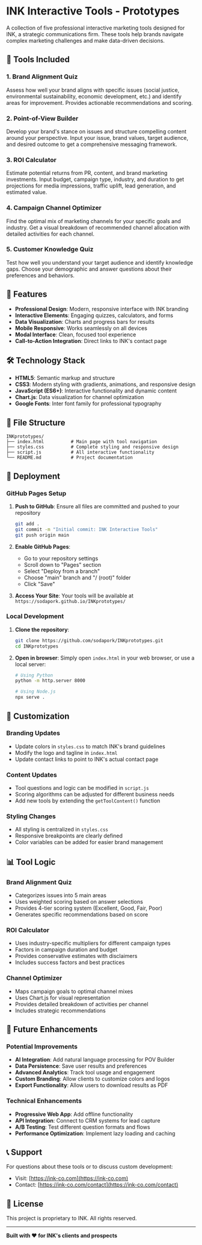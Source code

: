 # INK Interactive Tools - Prototypes

A collection of five professional interactive marketing tools designed for INK, a strategic communications firm. These tools help brands navigate complex marketing challenges and make data-driven decisions.

## 🎯 Tools Included

### 1. Brand Alignment Quiz
Assess how well your brand aligns with specific issues (social justice, environmental sustainability, economic development, etc.) and identify areas for improvement. Provides actionable recommendations and scoring.

### 2. Point-of-View Builder
Develop your brand's stance on issues and structure compelling content around your perspective. Input your issue, brand values, target audience, and desired outcome to get a comprehensive messaging framework.

### 3. ROI Calculator
Estimate potential returns from PR, content, and brand marketing investments. Input budget, campaign type, industry, and duration to get projections for media impressions, traffic uplift, lead generation, and estimated value.

### 4. Campaign Channel Optimizer
Find the optimal mix of marketing channels for your specific goals and industry. Get a visual breakdown of recommended channel allocation with detailed activities for each channel.

### 5. Customer Knowledge Quiz
Test how well you understand your target audience and identify knowledge gaps. Choose your demographic and answer questions about their preferences and behaviors.

## 🚀 Features

- **Professional Design**: Modern, responsive interface with INK branding
- **Interactive Elements**: Engaging quizzes, calculators, and forms
- **Data Visualization**: Charts and progress bars for results
- **Mobile Responsive**: Works seamlessly on all devices
- **Modal Interface**: Clean, focused tool experience
- **Call-to-Action Integration**: Direct links to INK's contact page

## 🛠️ Technology Stack

- **HTML5**: Semantic markup and structure
- **CSS3**: Modern styling with gradients, animations, and responsive design
- **JavaScript (ES6+)**: Interactive functionality and dynamic content
- **Chart.js**: Data visualization for channel optimization
- **Google Fonts**: Inter font family for professional typography

## 📁 File Structure

```
INKprototypes/
├── index.html          # Main page with tool navigation
├── styles.css          # Complete styling and responsive design
├── script.js           # All interactive functionality
└── README.md           # Project documentation
```

## 🚀 Deployment

### GitHub Pages Setup

1. **Push to GitHub**: Ensure all files are committed and pushed to your repository
   ```bash
   git add .
   git commit -m "Initial commit: INK Interactive Tools"
   git push origin main
   ```

2. **Enable GitHub Pages**:
   - Go to your repository settings
   - Scroll down to "Pages" section
   - Select "Deploy from a branch"
   - Choose "main" branch and "/ (root)" folder
   - Click "Save"

3. **Access Your Site**: Your tools will be available at `https://sodapork.github.io/INKprototypes/`

### Local Development

1. **Clone the repository**:
   ```bash
   git clone https://github.com/sodapork/INKprototypes.git
   cd INKprototypes
   ```

2. **Open in browser**: Simply open `index.html` in your web browser, or use a local server:
   ```bash
   # Using Python
   python -m http.server 8000
   
   # Using Node.js
   npx serve .
   ```

## 🎨 Customization

### Branding Updates
- Update colors in `styles.css` to match INK's brand guidelines
- Modify the logo and tagline in `index.html`
- Update contact links to point to INK's actual contact page

### Content Updates
- Tool questions and logic can be modified in `script.js`
- Scoring algorithms can be adjusted for different business needs
- Add new tools by extending the `getToolContent()` function

### Styling Changes
- All styling is centralized in `styles.css`
- Responsive breakpoints are clearly defined
- Color variables can be added for easier brand management

## 📊 Tool Logic

### Brand Alignment Quiz
- Categorizes issues into 5 main areas
- Uses weighted scoring based on answer selections
- Provides 4-tier scoring system (Excellent, Good, Fair, Poor)
- Generates specific recommendations based on score

### ROI Calculator
- Uses industry-specific multipliers for different campaign types
- Factors in campaign duration and budget
- Provides conservative estimates with disclaimers
- Includes success factors and best practices

### Channel Optimizer
- Maps campaign goals to optimal channel mixes
- Uses Chart.js for visual representation
- Provides detailed breakdown of activities per channel
- Includes strategic recommendations

## 🔧 Future Enhancements

### Potential Improvements
- **AI Integration**: Add natural language processing for POV Builder
- **Data Persistence**: Save user results and preferences
- **Advanced Analytics**: Track tool usage and engagement
- **Custom Branding**: Allow clients to customize colors and logos
- **Export Functionality**: Allow users to download results as PDF

### Technical Enhancements
- **Progressive Web App**: Add offline functionality
- **API Integration**: Connect to CRM systems for lead capture
- **A/B Testing**: Test different question formats and flows
- **Performance Optimization**: Implement lazy loading and caching

## 📞 Support

For questions about these tools or to discuss custom development:
- Visit: [https://ink-co.com](https://ink-co.com)
- Contact: [https://ink-co.com/contact](https://ink-co.com/contact)

## 📄 License

This project is proprietary to INK. All rights reserved.

---

**Built with ❤️ for INK's clients and prospects** 